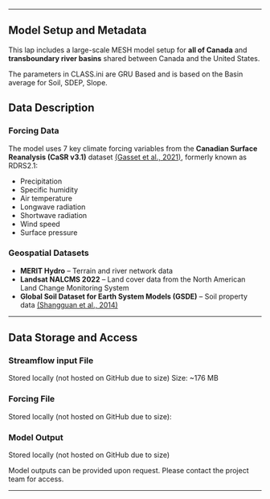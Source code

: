 

---

## Model Setup and Metadata

This lap includes a large-scale MESH model setup for **all of Canada** and **transboundary river basins** shared between Canada and the United States.

The parameters in CLASS.ini are GRU Based and is based on the Basin average for Soil, SDEP, Slope.

## Data Description

### Forcing Data

The model uses 7 key climate forcing variables from the **Canadian Surface Reanalysis (CaSR v3.1)** dataset [(Gasset et al., 2021)](https://doi.org/10.5194/essd-13-4269-2021), formerly known as RDRS2.1:

- Precipitation  
- Specific humidity  
- Air temperature  
- Longwave radiation  
- Shortwave radiation  
- Wind speed  
- Surface pressure  

### Geospatial Datasets

- **MERIT Hydro** – Terrain and river network data 
- **Landsat NALCMS 2022** – Land cover data from the North American Land Change Monitoring System
- **Global Soil Dataset for Earth System Models (GSDE)** – Soil property data [(Shangguan et al., 2014)](https://doi.org/10.5194/gmd-7-947-2014)

---

## Data Storage and Access

### Streamflow input File
Stored locally (not hosted on GitHub due to size)
Size: ~176 MB

### Forcing File
Stored locally (not hosted on GitHub due to size): 

### Model Output
Stored locally (not hosted on GitHub due to size) 

Model outputs can be provided upon request. Please contact the project team for access.

---
